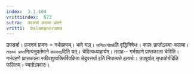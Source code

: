 ```yaml
---
index:  3.1.104
vrittiindex:  673
sutra:  उपसर्या काल्या प्रजने
vritti:  balamanorama 
---
```


उपसर्या। प्रजननं प्रजनः = गर्भग्रहणम्। भावे घञ्। `जनिवध्योश्चे`ति वृद्धिनिषेधः। कालः प्राप्तोऽस्याः काल्या। `तदस्य प्राप्त`मित्यनुवर्तमाने `कालाद्य`दिति यत्। चेदित्यध्याहार्यम्। तदाह-- गर्भग्रहणे प्राप्तकाला चेदिति। गर्भग्रहणे प्राप्तकाला स्त्रीपशुव्यक्तिर्विवक्षिता चेदुपसर्या इति निपात्यते इत्यर्थः। उपपूर्वात् सृधातोर्यदिति फलितम्। ण्यतोऽपवादः।

